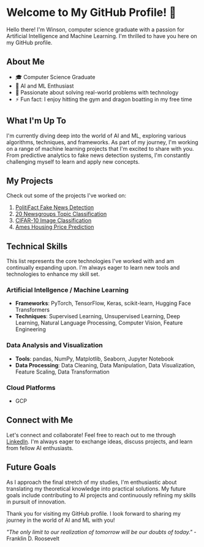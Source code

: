 # Welcome to My GitHub Profile! 👋

Hello there! I'm Winson, computer science graduate with a passion for Artificial Intelligence and Machine Learning. I'm thrilled to have you here on my GitHub profile.

## About Me

- 🎓 Computer Science Graduate
- 🤖 AI and ML Enthusiast
- 🌟 Passionate about solving real-world problems with technology
- ⚡ Fun fact: I enjoy hitting the gym and dragon boatting in my free time

## What I'm Up To

I'm currently diving deep into the world of AI and ML, exploring various algorithms, techniques, and frameworks. As part of my journey, I'm working on a range of machine learning projects that I'm excited to share with you. From predictive analytics to fake news detection systems, I'm constantly challenging myself to learn and apply new concepts.

## My Projects

Check out some of the projects I've worked on:
1. [PolitiFact Fake News Detection](https://github.com/winsonchow/politifact-fake-news-detection)
2. [20 Newsgroups Topic Classification](https://github.com/winsonchow/20newsgroups-topic-classification)
3. [CIFAR-10 Image Classification](https://github.com/winsonchow/cifar10-image-classification)
4. [Ames Housing Price Prediction](https://github.com/winsonchow/ames-housing-price-prediction)

## Technical Skills
This list represents the core technologies I've worked with and am continually expanding upon. I'm always eager to learn new tools and technologies to enhance my skill set.

### Artificial Intellgence / Machine Learning
- **Frameworks**: PyTorch, TensorFlow, Keras, scikit-learn, Hugging Face Transformers
- **Techniques**: Supervised Learning, Unsupervised Learning, Deep Learning, Natural Language Processing, Computer Vision, Feature Engineering

### Data Analysis and Visualization
- **Tools**: pandas, NumPy, Matplotlib, Seaborn, Jupyter Notebook
- **Data Processing**: Data Cleaning, Data Manipulation, Data Visualization, Feature Scaling, Data Transformation

### Cloud Platforms
- GCP

## Connect with Me

Let's connect and collaborate! Feel free to reach out to me through [LinkedIn](https://www.linkedin.com/in/winsoncwx). I'm always eager to exchange ideas, discuss projects, and learn from fellow AI enthusiasts.

## Future Goals

As I approach the final stretch of my studies, I'm enthusiastic about translating my theoretical knowledge into practical solutions. My future goals include contributing to AI projects and continuously refining my skills in pursuit of innovation.

Thank you for visiting my GitHub profile. I look forward to sharing my journey in the world of AI and ML with you!

_"The only limit to our realization of tomorrow will be our doubts of today."_ - Franklin D. Roosevelt
